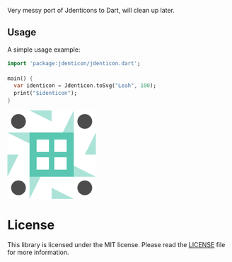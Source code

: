 Very messy port of Jdenticons to Dart, will clean up later.

## Usage

A simple usage example:

```dart
import 'package:jdenticon/jdenticon.dart';

main() {
  var identicon = Jdenticon.toSvg("Leah", 100);
  print("$identicon");
}
```
![Example Icon](./example_icon.svg)

# License

This library is licensed under the MIT license. Please read the [LICENSE](LICENSE) file for more information.